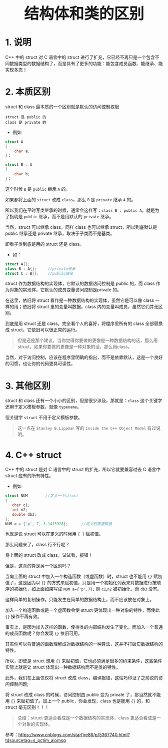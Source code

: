 ### <center> <font size=34 face="STKaiti"> 结构体和类的区别 </font>    <!-- {docsify-ignore} -->

# 1. 说明

C++ 中的 struct 对 C 语言中的 struct 进行了扩充，它已经不再只是一个包含不同数据类型的数据结构了，而是具有了更多的功能：能包含成员函数、能继承、能实现多态！

# 2. 本质区别

struct 和 class 最本质的一个区别就是默认的访问控制权限

    struct 是 public 的
    class 是 private 的

* 例如

``` C++
struct A
{
    char a;
}；

struct B : A
{
    char b;
}；
```

这个时候 `B` 是 `public` 继承 `A` 的。

如果都将上面的 `struct` 改成 `class`，那么 `B` 是 `private` 继承 `A` 的。

所以我们在平时写类继承的时候，通常会这样写：`class B : public A`，就是为了指明是 `public` 继承，而不是用默认的 `private` 继承。

当然，struct 可以继承 class，同样 class 也可以继承 struct，所以到底默认是 public 继承还是 private 继承，取决于子类而不是基类。

即看子类到底是用的 struct 还是 class。

* 如：

``` C++
struct A{};
class B : A{};     //private继承
struct C : B{};    //public继承
```

struct 作为数据结构的实现体，它默认的数据访问控制是 public 的，而 class 作为对象的实现体，它默认的成员变量访问控制是private 的。

在这里，依旧将 struct 看作是一种数据结构的实现体，虽然它是可以像 class 一样的用；依旧将 struct 里的变量叫数据，class 内的变量叫成员，虽然它们并无区别。

到底是用 struct 还是 class，完全看个人的喜好，将程序里所有的 class 全部替换成 struct，它依旧可以很正常的运行。

> 但是还是那个建议，当你觉得你要做的更像是一种数据结构的话，那么用 struct，如果你要做的更像是一种对象的话，那么用class。 

当然，对于访问控制，应该在程序里明确的指出，而不是依靠默认，这是一个良好的习惯，也让你的代码更具可读性。 

# 3. 其他区别

struct 和 class 还有一个小小的区别，但是很少涉及，那就是：`class` 这个关键字还用于定义模板参数，就像 `typename`。

但关键字 `struct` 不用于定义模板参数。

> 这一点在 `Stanley B.Lippman` 写的 `Inside the C++ Object Model` 有过说明。 

# 4. C++ struct

C++ 中的 struct 是对 C 语言中的 struct 的扩充，所以它就要兼容过去 C 语言中 struct 应有的所有特性。

* 例如

``` C++
struct NUM        //定义一个struct
{
   char c1;
   int n2;
   double db3;
};
NUM a = {'p', 7, 3.1415926};      //定义时直接赋值 
```

也就是说 struct 可以在定义的时候用 `{ }` 赋初值。

那么问题来了，class 行不行呢？

将上面的 struct 改成 class，试试看，报错！

但是，这真的算是另一个区别吗？ 

当向上面的 struct 中加入一个构造函数（或虚函数）时，struct 也不能用 `{}` 赋初值了，这是因为以 `{}` 的方式来赋初值，只是用一个初始化列表来对数据进行按顺序的初始化，如上面如果写成 `NUM a={'p',7};` 则 `c1`,`n2` 被初始化，而 `db3` 没有。

这样简单的复制操作，只能发生在简单的数据结构上，而不应该放在对象上。

加入一个构造函数或是一个虚函数会使 struct 更体现出一种对象的特性，而使此 `{}` 操作不再有效。 

事实上，是因为加入这样的函数，使得类的内部结构发生了变化。而加入一个普通的成员函数呢？你会发现 `{}` 依旧可用。

其实你可以将普通的函数理解成对数据结构的一种算法，这并不打破它数据结构的特性。 

所以，即使是 struct 想用 `{}` 来赋初值，它也必须满足很多的约束条件，这些条件实际上就是让 struct 体现出一种数据结构而不是类的特性。 

此外，我们在上面仅仅将 struct 改成 class，编译报错，这恰巧印证了之前说的访问控制问题;

将 struct 改成 class 的时候，访问控制由 public 变为 private 了，那当然就不能用 `{}` 来赋初值了。加上一个 public，你会发现，class 也是能用 `{}` 的，和 struct 毫无区别！！！ 

>总结：struct 更适合看成是一个数据结构的实现体，class 更适合看成是一个对象的实现体。

参考：<https://www.cnblogs.com/starfire86/p/5367740.html?tdsourcetag=s_pctim_aiomsg>
